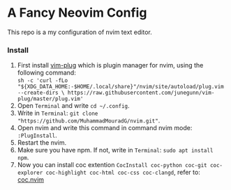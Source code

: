 # A Fancy Neovim Config
This repo is a my configuration of nvim text editor.

### Install
1. First install [vim-plug](https://github.com/junegunn/vim-plug) which is plugin manager for nvim, using the following command:  
`sh -c 'curl -fLo "${XDG_DATA_HOME:-$HOME/.local/share}"/nvim/site/autoload/plug.vim --create-dirs \
       https://raw.githubusercontent.com/junegunn/vim-plug/master/plug.vim'`
2. Open `Terminal` and write `cd ~/.config`.
3. Write in `Terminal`: `git clone "https://github.com/MuhammadMouradG/nvim.git"`.
4. Open nvim and write this command in command nvim mode: `:PlugInstall`.
5. Restart the nvim.
6. Make sure you have npm. If not, write in `Terminal`: `sudo apt install npm`.
7. Now you can install coc extention `CocInstall coc-python coc-git coc-explorer coc-highlight coc-html coc-css coc-clangd`, refer to: [coc.nvim](https://github.com/neoclide/coc.nvim)
